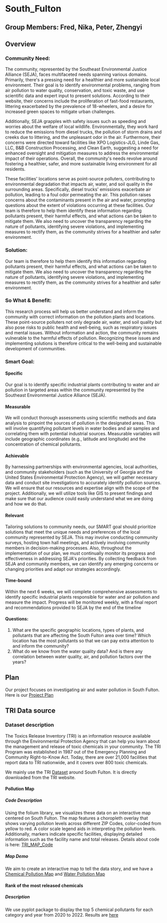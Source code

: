 # South_Fulton
## Group Members: Fred, Nika, Peter, Zhengyi
## Overview
### Community Need: 
The community, represented by the Southeast Environmental Justice Alliance (SEJA), faces multifaceted needs spanning various domains. Primarily, there's a pressing need for a healthier and more sustainable local environment. Their goal is to identify environmental problems, ranging from air pollution to water quality, conservation, and toxic waste, and use scientific data and expert input to present solutions. According to their website, their concerns include 
the proliferation of fast-food restaurants, littering exacerbated by the prevalence of 18-wheelers, and a desire for increased green spaces to mitigate urban challenges. 

Additionally, SEJA grapples with safety issues such as speeding and worries about the welfare of local wildlife. Environmentally, they work hard to reduce the emissions from diesel trucks, the pollution of storm drains and creeks due to littering, and the unpleasant odor in the air. Furthermore, their concerns were directed toward facilities like XPO Logistics-JLG, Linde Gas, LLC, B&B Construction Processing, and Clean Earth, suggesting a need for enhanced oversight and mitigation measures to address the environmental impact of their operations. Overall, the community's needs revolve around fostering a healthier, safer, and more sustainable living environment for all residents.

These facilities' locations serve as point-source polluters, contributing to environmental degradation that impacts air, water, and soil quality in the surrounding areas. Specifically, diesel trucks' emissions exacerbate air pollution, leading to a foul odor permeating the air. This pollution raises concerns about the contaminants present in the air and water, prompting questions about the extent of violations occurring at these facilities. Our team is therefore to help them identify these information regarding pollutants present, their harmful effects, and what actions can be taken to mitigate them. We also need to uncover the transparency regarding the nature of pollutants, identifying severe violations, and implementing measures to rectify them, as the community strives for a healthier and safer environment.

### Solution:
Our team is therefore to help them identify this information regarding pollutants present, their harmful effects, and what actions can be taken to mitigate them. We also need to uncover the transparency regarding the nature of pollutants, identifying severe violations, and implementing measures to rectify them, as the community strives for a healthier and safer environment.

### So What & Benefit:
This research process will help us better understand and inform the community with correct information on the pollution plants and locations. These point-source polluters not only degrade air, water, and soil quality but also pose risks to public health and well-being, such as respiratory issues and mental issues. Without information and action, the community remains vulnerable to the harmful effects of pollution. Recognizing these issues and implementing solutions is therefore critical to the well-being and sustainable development of communities. 

### Smart Goal:
#### Specific 
Our goal is to identify specific industrial plants contributing to water and air pollution in targeted areas within the community represented by the Southeast Environmental Justice Alliance (SEJA).
#### Measurable
We will conduct thorough assessments using scientific methods and data analysis to pinpoint the sources of pollution in the designated areas. This will involve quantifying pollutant levels in water bodies and air samples and correlating them with potential industrial sources. Measurable variables will include geographic coordinates (e.g., latitude and longitude) and the concentration of chemical pollutants.
#### Achievable
By harnessing partnerships with environmental agencies, local authorities, and community stakeholders (such as the University of Georgia and the United States Environmental Protection Agency), we will gather necessary data and conduct site investigations to accurately identify pollution sources. We will ensure that our resources and expertise align with the scope of the project. Additionally, we will utilize tools like GIS to present findings and make sure that our audience could easily understand what we are doing and how we do that. 
#### Relevant
Tailoring solutions to community needs, our SMART goal should prioritize solutions that meet the unique needs and preferences of the local community represented by SEJA. This may involve conducting community surveys, hosting town hall meetings, and actively involving community members in decision-making processes. Also, throughout the implementation of our plan, we must continually monitor its progress and effectiveness in addressing SEJA's priorities. By collecting feedback from SEJA and community members, we can identify any emerging concerns or changing priorities and adapt our strategies accordingly.
#### Time-bound
Within the next 6 weeks, we will complete comprehensive assessments to identify specific industrial plants responsible for water and air pollution and measure the impact. Progress will be monitored weekly, with a final report and recommendations provided to SEJA by the end of the timeline

#### Questions:
1. What are the specific geographic locations, types of plants, and pollutants that are affecting the South Fulton area over time? Which location has the most pollutants so that we can pay extra attention to and inform the community? 
2. What do we know from the water quality data? And is there any correlation between water quality, air, and pollution factors over the years?

## Plan
Our project focuses on investigating air and water pollution in South Fulton. Here is our [Project Plan](https://github.com/2zOu2/North_Fulton/blob/main/Project%20Plan.xlsx)
## TRI Data source
### Dataset description
The Toxics Release Inventory (TRI) is an information resource available through the Environmental Protection Agency that can help you learn about the management and release of toxic chemicals in your community. The TRI Program was established in 1987 out of the Emergency Planning and Community Right-to-Know Act. Today, there are over 21,000 facilities that report data to TRI nationwide, and it covers over 800 toxic chemicals. 

We mainly use the TRI [Dataset](https://github.com/2zOu2/South_Fulton/blob/main/South%20Fulton%20TRI%20data%202020-2022.csv) around South Fulton. It is directly downloaded from the TRI website.
#### Pollution Map 
##### Code Description
Using the folium library, we visualizes these data on an interactive map centered on South Fulton. The map features a choropleth overlay that shows varying pollution levels across different ZIP Codes, color-coded from yellow to red. A color scale legend aids in interpreting the pollution levels. Additionally, markers indicate specific facilities, displaying detailed information such as the facility name and total releases. Details about code is here: [TRI_MAP_Code](https://github.com/2zOu2/South_Fulton/blob/main/TRI_DATA_Analysis_Code.ipynb)

##### Map Demo
We aim to create an interactive map to tell the data story, and we have a [Chemical Pollution Map](https://github.com/2zOu2/South_Fulton/blob/main/pollution_map.html) and 
[Water Pollution Map](https://github.com/2zOu2/South_Fulton/blob/main/monitoring_site_map.html) 

 
#### Rank of the most released chemicals
##### Description
We use pyplot package to display the top 5 chemical pollutants for each category and year from 2020 to 2022. Results are [here](https://github.com/2zOu2/South_Fulton/tree/main/Results)






